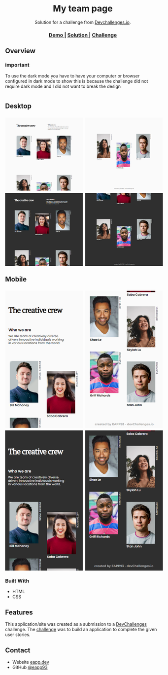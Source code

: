 <!-- Please update value in the {}  -->

<h1 align="center">My team page</h1>

<div align="center">
   Solution for a challenge from  <a href="http://devchallenges.io" target="_blank">Devchallenges.io</a>.
</div>

<div align="center">
  <h3>
    <a href="https://main--transcendent-madeleine-928887.netlify.app">
      Demo
    </a>
    <span> | </span>
    <a href="https://github.com/EAPP93/devchallenges__my-team-page.git">
      Solution
    </a>
    <span> | </span>
    <a href="https://devchallenges.io/challenges/hhmesazsqgKXrTkYkt0U">
      Challenge
    </a>
  </h3>
</div>

## Overview
### important
To use the dark mode you have to have your computer or browser configured in dark mode to show this is because the challenge did not require dark mode and I did not want to break the design

<div style="display: flex; flex-direction:column; gap:0.5rem;">
  <h2>Desktop</h2>
  <div style="display: flex; gap: 0.5rem;">
    <img width="50%" src="./assets/desktop-light-1.PNG" />
    <img width="50%" src="./assets/desktop-light-2.PNG" />
  </div>
  <div style="display: flex; gap: 0.5rem;">
    <img width="50%" src="./assets/desktop-dark-1.PNG" />
    <img width="50%" src="./assets/desktop-dark-2.PNG" />
  </div>
</div>

<div style="display: flex; flex-direction:column; gap:0.5rem;">
  <h2>Mobile</h2>
  <div style="display: flex; gap: 0.5rem;">
    <img width="50%" src="./assets/mobile-light-1.PNG" />
    <img width="50%" src="./assets/mobile-light-2.PNG" />
  </div>
  <div style="display: flex; gap: 0.5rem;">
    <img width="50%" src="./assets/mobile-dark-1.PNG" />
    <img width="50%" src="./assets/mobile-dark-2.PNG" />
  </div>
</div>

### Built With
- HTML
- CSS

## Features
This application/site was created as a submission to a [DevChallenges](https://devchallenges.io/challenges) challenge. The [challenge](https://devchallenges.io/challenges/hhmesazsqgKXrTkYkt0U) was to build an application to complete the given user stories.

## Contact

- Website [eapp.dev](https://eapp.dev)
- GitHub [@eapp93](https://github.com/eapp93)
